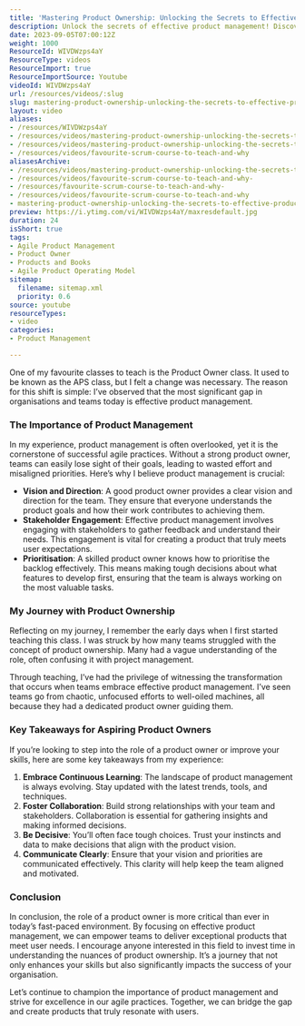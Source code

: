 ```yaml
---
title: 'Mastering Product Ownership: Unlocking the Secrets to Effective Product Management in Agile Teams'
description: Unlock the secrets of effective product management! Discover how a strong product owner can transform your team's success and drive exceptional results.
date: 2023-09-05T07:00:12Z
weight: 1000
ResourceId: WIVDWzps4aY
ResourceType: videos
ResourceImport: true
ResourceImportSource: Youtube
videoId: WIVDWzps4aY
url: /resources/videos/:slug
slug: mastering-product-ownership-unlocking-the-secrets-to-effective-product-management-in-agile-teams-WIVDWzps4aY
layout: video
aliases:
- /resources/WIVDWzps4aY
- /resources/videos/mastering-product-ownership-unlocking-the-secrets-to-effective-product-management-in-agile-teams-WIVDWzps4aY
- /resources/videos/mastering-product-ownership-unlocking-the-secrets-to-effective-product-management-in-agile-teams
- /resources/videos/favourite-scrum-course-to-teach-and-why
aliasesArchive:
- /resources/videos/mastering-product-ownership-unlocking-the-secrets-to-effective-product-management-in-agile-teams
- /resources/videos/favourite-scrum-course-to-teach-and-why-
- /resources/favourite-scrum-course-to-teach-and-why-
- /resources/videos/favourite-scrum-course-to-teach-and-why
- mastering-product-ownership-unlocking-the-secrets-to-effective-product-management-in-agile-teams-WIVDWzps4aY
preview: https://i.ytimg.com/vi/WIVDWzps4aY/maxresdefault.jpg
duration: 24
isShort: true
tags:
- Agile Product Management
- Product Owner
- Products and Books
- Agile Product Operating Model
sitemap:
  filename: sitemap.xml
  priority: 0.6
source: youtube
resourceTypes:
- video
categories:
- Product Management

---
```

One of my favourite classes to teach is the Product Owner class. It used to be known as the APS class, but I felt a change was necessary. The reason for this shift is simple: I’ve observed that the most significant gap in organisations and teams today is effective product management. 

### The Importance of Product Management

In my experience, product management is often overlooked, yet it is the cornerstone of successful agile practices. Without a strong product owner, teams can easily lose sight of their goals, leading to wasted effort and misaligned priorities. Here’s why I believe product management is crucial:

- **Vision and Direction**: A good product owner provides a clear vision and direction for the team. They ensure that everyone understands the product goals and how their work contributes to achieving them.
- **Stakeholder Engagement**: Effective product management involves engaging with stakeholders to gather feedback and understand their needs. This engagement is vital for creating a product that truly meets user expectations.
- **Prioritisation**: A skilled product owner knows how to prioritise the backlog effectively. This means making tough decisions about what features to develop first, ensuring that the team is always working on the most valuable tasks.

### My Journey with Product Ownership

Reflecting on my journey, I remember the early days when I first started teaching this class. I was struck by how many teams struggled with the concept of product ownership. Many had a vague understanding of the role, often confusing it with project management. 

Through teaching, I’ve had the privilege of witnessing the transformation that occurs when teams embrace effective product management. I’ve seen teams go from chaotic, unfocused efforts to well-oiled machines, all because they had a dedicated product owner guiding them. 

### Key Takeaways for Aspiring Product Owners

If you’re looking to step into the role of a product owner or improve your skills, here are some key takeaways from my experience:

1. **Embrace Continuous Learning**: The landscape of product management is always evolving. Stay updated with the latest trends, tools, and techniques.
2. **Foster Collaboration**: Build strong relationships with your team and stakeholders. Collaboration is essential for gathering insights and making informed decisions.
3. **Be Decisive**: You’ll often face tough choices. Trust your instincts and data to make decisions that align with the product vision.
4. **Communicate Clearly**: Ensure that your vision and priorities are communicated effectively. This clarity will help keep the team aligned and motivated.

### Conclusion

In conclusion, the role of a product owner is more critical than ever in today’s fast-paced environment. By focusing on effective product management, we can empower teams to deliver exceptional products that meet user needs. I encourage anyone interested in this field to invest time in understanding the nuances of product ownership. It’s a journey that not only enhances your skills but also significantly impacts the success of your organisation. 

Let’s continue to champion the importance of product management and strive for excellence in our agile practices. Together, we can bridge the gap and create products that truly resonate with users.
